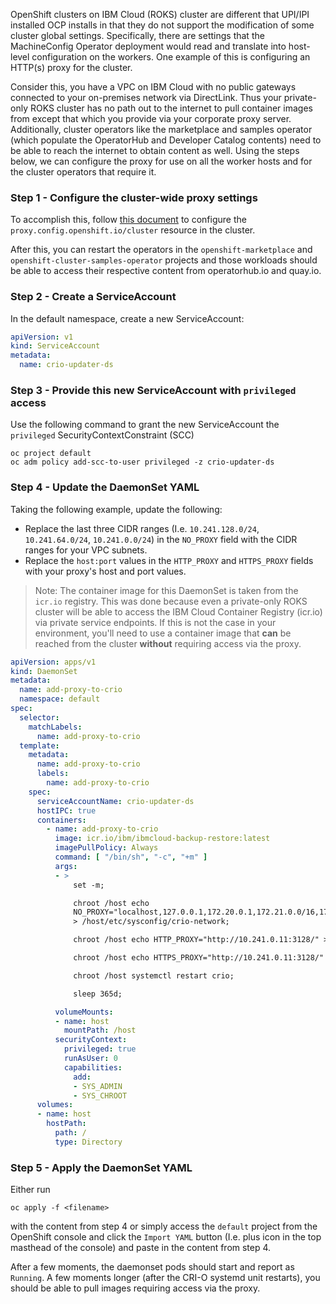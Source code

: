 OpenShift clusters on IBM Cloud (ROKS) cluster are different that UPI/IPI installed OCP installs in that they do not support
the modification of some cluster global settings. Specifically, there are settings that the MachineConfig Operator deployment would
read and translate into host-level configuration on the workers. One example of this is configuring an HTTP(s) proxy for the cluster. 

Consider this, you have a VPC on IBM Cloud with no public gateways connected to your on-premises network via DirectLink. Thus your private-only ROKS cluster has no path out to the internet to pull container images from except that which you provide via your corporate proxy server. Additionally, cluster operators like the marketplace and samples operator (which populate the OperatorHub and Developer Catalog contents)
need to be able to reach the internet to obtain content as well. Using the steps below, we can configure the proxy for use on all the
worker hosts and for the cluster operators that require it. 

### Step 1 - Configure the cluster-wide proxy settings

To accomplish this, follow [this document](https://docs.openshift.com/container-platform/4.5/networking/enable-cluster-wide-proxy.html#nw-proxy-configure-object_config-cluster-wide-proxy) to configure the `proxy.config.openshift.io/cluster` resource in the cluster. 

After this, you can restart the operators in the `openshift-marketplace` and `openshift-cluster-samples-operator` projects and those 
workloads should be able to access their respective content from operatorhub.io and quay.io. 

### Step 2 - Create a ServiceAccount

In the default namespace, create a new ServiceAccount:

``` yaml
apiVersion: v1
kind: ServiceAccount
metadata:
  name: crio-updater-ds
```

### Step 3 - Provide this new ServiceAccount with `privileged` access

Use the following command to grant the new ServiceAccount the `privileged` SecurityContextConstraint (SCC)

``` shell
oc project default
oc adm policy add-scc-to-user privileged -z crio-updater-ds
```

### Step 4 - Update the DaemonSet YAML

Taking the following example, update the following: 

- Replace the last three CIDR ranges (I.e. `10.241.128.0/24`, `10.241.64.0/24`, `10.241.0.0/24`) in the `NO_PROXY` field with the CIDR ranges for your VPC subnets. 
- Replace the `host:port` values in the `HTTP_PROXY` and `HTTPS_PROXY` fields with your proxy's host and port values.

> Note: The container image for this DaemonSet is taken from the `icr.io` registry. This was done because even a private-only ROKS cluster
will be able to access the IBM Cloud Container Registry (icr.io) via private service endpoints. If this is not the case in your environment, you'll need to use a container image that **can** be reached from the cluster **without** requiring access via the proxy.

``` yaml
apiVersion: apps/v1
kind: DaemonSet
metadata:
  name: add-proxy-to-crio
  namespace: default
spec:
  selector:
    matchLabels:
      name: add-proxy-to-crio
  template:
    metadata:
      name: add-proxy-to-crio
      labels:
        name: add-proxy-to-crio
    spec:
      serviceAccountName: crio-updater-ds
      hostIPC: true
      containers:
        - name: add-proxy-to-crio
          image: icr.io/ibm/ibmcloud-backup-restore:latest
          imagePullPolicy: Always
          command: [ "/bin/sh", "-c", "+m" ]
          args:
          - >
              set -m;

              chroot /host echo
              NO_PROXY="localhost,127.0.0.1,172.20.0.1,172.21.0.0/16,172.17.0.0/18,161.26.0.0/16,166.8.0.0/14,172.20.0.0/16,10.241.128.0/24,10.241.64.0/24,10.241.0.0/24" 
              > /host/etc/sysconfig/crio-network;

              chroot /host echo HTTP_PROXY="http://10.241.0.11:3128/" >> /host/etc/sysconfig/crio-network;

              chroot /host echo HTTPS_PROXY="http://10.241.0.11:3128/" >> /host/etc/sysconfig/crio-network;

              chroot /host systemctl restart crio; 

              sleep 365d;

          volumeMounts:
          - name: host
            mountPath: /host
          securityContext:
            privileged: true
            runAsUser: 0
            capabilities:
              add:
              - SYS_ADMIN
              - SYS_CHROOT
      volumes:
      - name: host
        hostPath:
          path: /
          type: Directory
```

### Step 5 - Apply the DaemonSet YAML

Either run 

``` shell
oc apply -f <filename>
```

with the content from step 4 or simply access the `default` project from the OpenShift console and click the `Import YAML` button (I.e. plus icon in the top masthead of the console) and paste in the content from step 4. 


After a few moments, the daemonset pods should start and report as `Running`. A few moments longer (after the CRI-O systemd unit restarts), you should be able to pull images requiring access via the proxy. 
